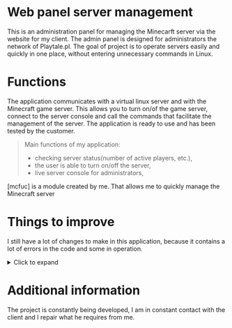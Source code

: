 # Web panel server management
This is an administration panel for managing the Minecarft server via the website for my client.
The admin panel is designed for administrators the network of Playtale.pl. 
The goal of project is to operate servers easily and quickly in one place, without entering unnecessary commands in Linux.



# Functions
The application communicates with a virtual linux server and with the Minecraft game server. 
This allows you to turn on/of the game server, connect to the server console and call the commands that facilitate the management of the server.
The application is ready to use and has been tested by the customer.

> Main functions of my application:
> - checking server status(number of active players, etc.),
> - the user is able to turn on/off the server,
> - live server console for administrators,

[mcfuc] is a module created by me. That allows me to quickly manage the Minecraft server

# Things to improve
I still have a lot of changes to make in this application, because it contains a lot of errors in the code and some in operation.

<details>
  <summary>Click to expand</summary>
   1. back to main page,
   2. read server information from database,
   3. more flash messages instead print,
   4. list of players on console page 
   5. recreate ajax script 
   6. more...
</details>

# Additional information

The project is constantly being developed, I am in constant contact with the client and I repair what he requires from me. 